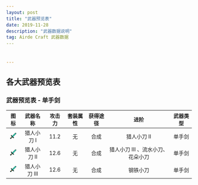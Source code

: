 ```yaml
---
layout: post
title: "武器预览表"
date: 2019-11-28
description: "武器数据说明"
tag: Airde Craft 武器数据
​---   


---
```

## 各大武器预览表

### 武器预览表 - 单手剑

|图标| 武器名称   | 攻击力 | 套装属性 | 获得途径 | 进阶 |武器类型|
| :--------: | :----: | :------: | :------: | :--: | :--: | :--: |
| ![sword](https://github.com/AirdeCraft/airdecraft.github.io/blob/master/images/posts/diamond_sword.png?raw=true) | 猎人小刀 I | 11.2 | 无 | 合成 |猎人小刀 II|单手剑|
| ![sword](https://github.com/AirdeCraft/airdecraft.github.io/blob/master/images/posts/diamond_sword.png?raw=true) | 猎人小刀 II | 12.6 | 无 | 合成 |猎人小刀 III 、流水小刀、花朵小刀|单手剑|
| ![sword](https://github.com/AirdeCraft/airdecraft.github.io/blob/master/images/posts/diamond_sword.png?raw=true) | 猎人小刀 III | 12.6 | 无 | 合成 |钢铁小刀|单手剑|

